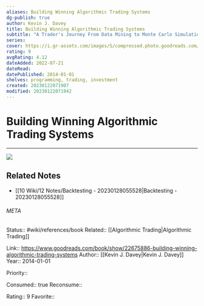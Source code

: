 ```yaml
---
aliases: Building Winning Algorithmic Trading Systems
dg-publish: true
author: Kevin J. Davey
title: Building Winning Algorithmic Trading Systems
subtitle: "A Trader's Journey From Data Mining to Monte Carlo Simulation to Live Trading (Wiley Trading)"
series: 
cover: https://i.gr-assets.com/images/S/compressed.photo.goodreads.com/books/1433273356l/22675886._SX318_.jpg
rating: 9
avgRating: 4.12
dateAdded: 2022-07-21
dateRead: 
datePublished: 2014-01-01
shelves: programming, trading, investment
created: 20230122071907
modified: 20230122071942
---
```

# Building Winning Algorithmic Trading Systems
---
![](https://i.gr-assets.com/images/S/compressed.photo.goodreads.com/books/1433273356l/22675886._SX318_.jpg)

## Related Notes
- [[10 Wiki/12 Notes/Backtesting - 20230128055528\|Backtesting - 20230128055528]]




###### META
Status:: #wiki/references/book
Related:: [[Algorithmic Trading\|Algorithmic Trading]]

Link:: https://www.goodreads.com/book/show/22675886-building-winning-algorithmic-trading-systems
Author:: [[Kevin J. Davey\|Kevin J. Davey]]
Year:: 2014-01-01

Priority:: 

Consumed:: true
Reconsume:: 

Rating:: 9
Favorite:: 
